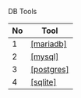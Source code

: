 DB Tools

No|Tool
---|---
1|[[mariadb]](https://github.com/phucbone/vault/blob/master/databases/mariadb.md)
2|[[mysql]](https://github.com/phucbone/vault/blob/master/databases/mysql.md)
3|[[postgres]](https://github.com/phucbone/vault/blob/master/databases/postgres.md)
4|[[sqlite]](https://github.com/phucbone/vault/blob/master/databases/sqlite.md)

